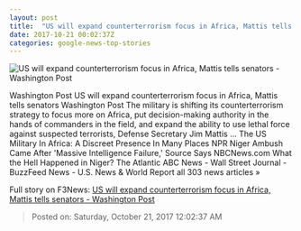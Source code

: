 ```yaml
---
layout: post
title:  "US will expand counterterrorism focus in Africa, Mattis tells senators - Washington Post"
date: 2017-10-21 00:02:37Z
categories: google-news-top-stories
---
```


![US will expand counterterrorism focus in Africa, Mattis tells senators - Washington Post](https://img.washingtonpost.com/rf/image_1484w/2010-2019/WashingtonPost/2017/10/20/National-Politics/Images/Congress_Military_65818-e6418.jpg?t=20170517)

Washington Post US will expand counterterrorism focus in Africa, Mattis tells senators Washington Post The military is shifting its counterterrorism strategy to focus more on Africa, put decision-making authority in the hands of commanders in the field, and expand the ability to use lethal force against suspected terrorists, Defense Secretary Jim Mattis ... The US Military In Africa: A Discreet Presence In Many Places NPR Niger Ambush Came After 'Massive Intelligence Failure,' Source Says NBCNews.com What the Hell Happened in Niger? The Atlantic ABC News - Wall Street Journal - BuzzFeed News - U.S. News & World Report all 303 news articles »


Full story on F3News: [US will expand counterterrorism focus in Africa, Mattis tells senators - Washington Post](http://www.f3nws.com/n/KsyK)

> Posted on: Saturday, October 21, 2017 12:02:37 AM
